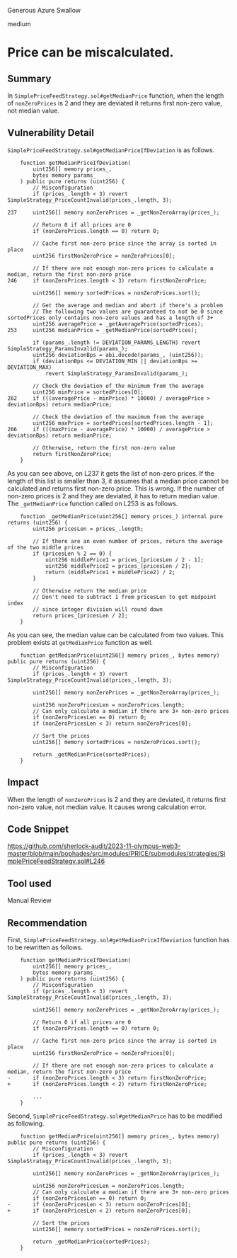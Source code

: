 Generous Azure Swallow

medium

# Price can be miscalculated.

## Summary
In `SimplePriceFeedStrategy.sol#getMedianPrice` function, when the length of `nonZeroPrices` is 2 and they are deviated it returns first non-zero value, not median value.

## Vulnerability Detail
`SimplePriceFeedStrategy.sol#getMedianPriceIfDeviation` is as follows.
```solidity
    function getMedianPriceIfDeviation(
        uint256[] memory prices_,
        bytes memory params_
    ) public pure returns (uint256) {
        // Misconfiguration
        if (prices_.length < 3) revert SimpleStrategy_PriceCountInvalid(prices_.length, 3);

237     uint256[] memory nonZeroPrices = _getNonZeroArray(prices_);

        // Return 0 if all prices are 0
        if (nonZeroPrices.length == 0) return 0;

        // Cache first non-zero price since the array is sorted in place
        uint256 firstNonZeroPrice = nonZeroPrices[0];

        // If there are not enough non-zero prices to calculate a median, return the first non-zero price
246     if (nonZeroPrices.length < 3) return firstNonZeroPrice;

        uint256[] memory sortedPrices = nonZeroPrices.sort();

        // Get the average and median and abort if there's a problem
        // The following two values are guaranteed to not be 0 since sortedPrices only contains non-zero values and has a length of 3+
        uint256 averagePrice = _getAveragePrice(sortedPrices);
253     uint256 medianPrice = _getMedianPrice(sortedPrices);

        if (params_.length != DEVIATION_PARAMS_LENGTH) revert SimpleStrategy_ParamsInvalid(params_);
        uint256 deviationBps = abi.decode(params_, (uint256));
        if (deviationBps <= DEVIATION_MIN || deviationBps >= DEVIATION_MAX)
            revert SimpleStrategy_ParamsInvalid(params_);

        // Check the deviation of the minimum from the average
        uint256 minPrice = sortedPrices[0];
262     if (((averagePrice - minPrice) * 10000) / averagePrice > deviationBps) return medianPrice;

        // Check the deviation of the maximum from the average
        uint256 maxPrice = sortedPrices[sortedPrices.length - 1];
266     if (((maxPrice - averagePrice) * 10000) / averagePrice > deviationBps) return medianPrice;

        // Otherwise, return the first non-zero value
        return firstNonZeroPrice;
    }
```
As you can see above, on L237 it gets the list of non-zero prices. If the length of this list is smaller than 3, it assumes that a median price cannot be calculated and returns first non-zero price.
This is wrong.
If the number of non-zero prices is 2 and they are deviated, it has to return median value.
The `_getMedianPrice` function called on L253 is as follows.
```solidity
    function _getMedianPrice(uint256[] memory prices_) internal pure returns (uint256) {
        uint256 pricesLen = prices_.length;

        // If there are an even number of prices, return the average of the two middle prices
        if (pricesLen % 2 == 0) {
            uint256 middlePrice1 = prices_[pricesLen / 2 - 1];
            uint256 middlePrice2 = prices_[pricesLen / 2];
            return (middlePrice1 + middlePrice2) / 2;
        }

        // Otherwise return the median price
        // Don't need to subtract 1 from pricesLen to get midpoint index
        // since integer division will round down
        return prices_[pricesLen / 2];
    }
```
As you can see, the median value can be calculated from two values.
This problem exists at `getMedianPrice` function as well.
```solidity
    function getMedianPrice(uint256[] memory prices_, bytes memory) public pure returns (uint256) {
        // Misconfiguration
        if (prices_.length < 3) revert SimpleStrategy_PriceCountInvalid(prices_.length, 3);

        uint256[] memory nonZeroPrices = _getNonZeroArray(prices_);

        uint256 nonZeroPricesLen = nonZeroPrices.length;
        // Can only calculate a median if there are 3+ non-zero prices
        if (nonZeroPricesLen == 0) return 0;
        if (nonZeroPricesLen < 3) return nonZeroPrices[0];

        // Sort the prices
        uint256[] memory sortedPrices = nonZeroPrices.sort();

        return _getMedianPrice(sortedPrices);
    }
```

## Impact
When the length of `nonZeroPrices` is 2 and they are deviated, it returns first non-zero value, not median value. It causes wrong calculation error.

## Code Snippet
https://github.com/sherlock-audit/2023-11-olympus-web3-master/blob/main/bophades/src/modules/PRICE/submodules/strategies/SimplePriceFeedStrategy.sol#L246

## Tool used

Manual Review

## Recommendation
First, `SimplePriceFeedStrategy.sol#getMedianPriceIfDeviation` function has to be rewritten as follows.
```solidity
    function getMedianPriceIfDeviation(
        uint256[] memory prices_,
        bytes memory params_
    ) public pure returns (uint256) {
        // Misconfiguration
        if (prices_.length < 3) revert SimpleStrategy_PriceCountInvalid(prices_.length, 3);

        uint256[] memory nonZeroPrices = _getNonZeroArray(prices_);

        // Return 0 if all prices are 0
        if (nonZeroPrices.length == 0) return 0;

        // Cache first non-zero price since the array is sorted in place
        uint256 firstNonZeroPrice = nonZeroPrices[0];

        // If there are not enough non-zero prices to calculate a median, return the first non-zero price
-       if (nonZeroPrices.length < 3) return firstNonZeroPrice;
+       if (nonZeroPrices.length < 2) return firstNonZeroPrice;

        ...
    }
```
Second, `SimplePriceFeedStrategy.sol#getMedianPrice` has to be modified as following.
```solidity
    function getMedianPrice(uint256[] memory prices_, bytes memory) public pure returns (uint256) {
        // Misconfiguration
        if (prices_.length < 3) revert SimpleStrategy_PriceCountInvalid(prices_.length, 3);

        uint256[] memory nonZeroPrices = _getNonZeroArray(prices_);

        uint256 nonZeroPricesLen = nonZeroPrices.length;
        // Can only calculate a median if there are 3+ non-zero prices
        if (nonZeroPricesLen == 0) return 0;
-       if (nonZeroPricesLen < 3) return nonZeroPrices[0];
+       if (nonZeroPricesLen < 2) return nonZeroPrices[0];

        // Sort the prices
        uint256[] memory sortedPrices = nonZeroPrices.sort();

        return _getMedianPrice(sortedPrices);
    }
```